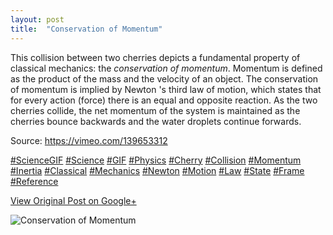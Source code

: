 ```yaml
---
layout: post
title:  "Conservation of Momentum"
---
```


This collision between two cherries depicts a fundamental property of
classical mechanics: the _conservation of momentum_. Momentum is defined as
the product of the mass and the velocity of an object. The conservation of
momentum is implied by Newton 's third law of motion, which states that for
every action (force) there is an equal and opposite reaction. As the two
cherries collide, the net momentum of the system is maintained as the cherries
bounce backwards and the water droplets continue forwards.  
  
Source: <https://vimeo.com/139653312>  
  
[#ScienceGIF](https://plus.google.com/s/%23ScienceGIF/posts)
[#Science](https://plus.google.com/s/%23Science/posts)
[#GIF](https://plus.google.com/s/%23GIF/posts)
[#Physics](https://plus.google.com/s/%23Physics/posts)
[#Cherry](https://plus.google.com/s/%23Cherry/posts)
[#Collision](https://plus.google.com/s/%23Collision/posts)
[#Momentum](https://plus.google.com/s/%23Momentum/posts)
[#Inertia](https://plus.google.com/s/%23Inertia/posts)
[#Classical](https://plus.google.com/s/%23Classical/posts)
[#Mechanics](https://plus.google.com/s/%23Mechanics/posts)
[#Newton](https://plus.google.com/s/%23Newton/posts)
[#Motion](https://plus.google.com/s/%23Motion/posts)
[#Law](https://plus.google.com/s/%23Law/posts)
[#State](https://plus.google.com/s/%23State/posts)
[#Frame](https://plus.google.com/s/%23Frame/posts)
[#Reference](https://plus.google.com/s/%23Reference/posts)

[View Original Post on Google+](https://plus.google.com/+ColinSullender/posts/SGbiVFz3nzs)

![Conservation of Momentum](/assets/img/2016-06-14-Conservation-of-Momentum.gif)
